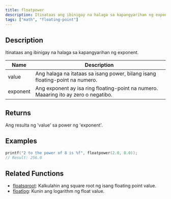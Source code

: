 ```yaml
---
title: floatpower
description: Itinataas ang ibinigay na halaga sa kapangyarihan ng exponent.
tags: ["math", "floating-point"]
---
```


<LowercaseNote />

## Description

Itinataas ang ibinigay na halaga sa kapangyarihan ng exponent.

| Name     | Description                                                               |
| -------- | ------------------------------------------------------------------------- |
| value    | Ang halaga na itataas sa isang power, bilang isang floating-point na numero. |
| exponent | Ang exponent ay isa ring floating-point na numero. Maaaring ito ay zero o negatibo. |

## Returns

Ang resulta ng 'value' sa power ng 'exponent'.

## Examples

```c
printf("2 to the power of 8 is %f", floatpower(2.0, 8.0));
// Result: 256.0
```

## Related Functions

- [floatsqroot](floatsqroot): Kalkulahin ang square root ng isang floating point value.
- [floatlog](floatlog): Kunin ang logarithm ng float value.